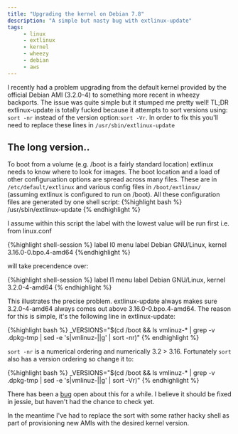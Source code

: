 ```yaml
---
title: "Upgrading the kernel on Debian 7.8"
description: "A simple but nasty bug with extlinux-update"
tags: 
     - linux
     - extlinux
     - kernel
     - wheezy
     - debian
     - aws
---
```


I recently had a problem upgrading from the default kernel provided by the official Debian AMI (3.2.0-4) to something more recent in wheezy backports. The issue was quite simple but it stumped me pretty well! TL;DR extlinux-update is totally fucked because it attempts to sort versions using: ```sort -nr``` instead of the version option:```sort -Vr```. In order to fix this you'll need to replace these lines in ```/usr/sbin/extlinux-update```


## The long version..

To boot from a volume (e.g. /boot is a fairly standard location) extlinux needs to know where to look for images. The boot location and a load of other configuruation options are spread across many files. These are in ```/etc/default/extlinux``` and various config files in  ```/boot/extlinux/``` (assuming extlinux is configured to run on /boot). All these configuration files are generated by one shell script:
{%highlight bash %}
/usr/sbin/extlinux-update
{% endhighlight %}

I assume within this script the label with the lowest value will be run first i.e. from linux.conf 


{%highlight shell-session %}
label l0
        menu label Debian GNU/Linux, kernel 3.16.0-0.bpo.4-amd64
{%endhighlight %}

will take precendence over:

{%highlight shell-session %}
label l1
        menu label Debian GNU/Linux, kernel 3.2.0-4-amd64
{% endhighlight %}

This illustrates the precise problem. extlinux-update always makes sure 3.2.0-4-amd64 always comes out above 3.16.0-0.bpo.4-amd64. The reason for this is simple, it's the following line in extlinux-update:

{%highlight bash %}
_VERSIONS="$(cd /boot && ls vmlinuz-* | grep -v .dpkg-tmp | sed -e 's|vmlinuz-||g' | sort -nr)"
{% endhighlight %}

```sort -nr``` is a numerical ordering and numerically 3.2 > 3.16. Fortunately ```sort``` also has a version ordering so change it to:

{%highlight bash %}
_VERSIONS="$(cd /boot && ls vmlinuz-* | grep -v .dpkg-tmp | sed -e 's|vmlinuz-||g' | sort -Vr)"
{% endhighlight %}

There has been a [bug](https://bugs.launchpad.net/ubuntu/+source/syslinux/+bug/1383318) open about this for a while. I believe it should be fixed in jessie, but haven't had the chance to check yet.

In the meantime I've had to replace the sort with some rather hacky shell as part of provisioning new AMIs with the desired kernel version.
